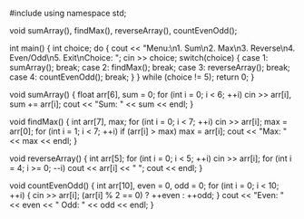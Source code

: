 #include <iostream>
using namespace std;

void sumArray(), findMax(), reverseArray(), countEvenOdd();

int main() {
    int choice;
    do {
        cout << "Menu:\n1. Sum\n2. Max\n3. Reverse\n4. Even/Odd\n5. Exit\nChoice: ";
        cin >> choice;
        switch(choice) {
            case 1: sumArray(); break;
            case 2: findMax(); break;
            case 3: reverseArray(); break;
            case 4: countEvenOdd(); break;
        }
    } while (choice != 5);
    return 0;
}

void sumArray() {
    float arr[6], sum = 0;
    for (int i = 0; i < 6; ++i) cin >> arr[i], sum += arr[i];
    cout << "Sum: " << sum << endl;
}

void findMax() {
    int arr[7], max;
    for (int i = 0; i < 7; ++i) cin >> arr[i];
    max = arr[0];
    for (int i = 1; i < 7; ++i) if (arr[i] > max) max = arr[i];
    cout << "Max: " << max << endl;
}

void reverseArray() {
    int arr[5];
    for (int i = 0; i < 5; ++i) cin >> arr[i];
    for (int i = 4; i >= 0; --i) cout << arr[i] << " ";
    cout << endl;
}

void countEvenOdd() {
    int arr[10], even = 0, odd = 0;
    for (int i = 0; i < 10; ++i) {
        cin >> arr[i];
        (arr[i] % 2 == 0) ? ++even : ++odd;
    }
    cout << "Even: " << even << " Odd: " << odd << endl;
}
